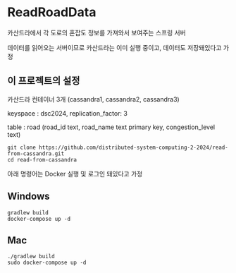 # ReadRoadData
카산드라에서 각 도로의 혼잡도 정보를 가져와서 보여주는 스프링 서버

데이터를 읽어오는 서버이므로 카산드라는 이미 실행 중이고, 데이터도 저장돼있다고 가정

## 이 프로젝트의 설정

카산드라 컨테이너 3개 (cassandra1, cassandra2, cassandra3)

keyspace : dsc2024, replication_factor: 3

table : road (road_id text, road_name text primary key, congestion_level text)

```
git clone https://github.com/distributed-system-computing-2-2024/read-from-cassandra.git
cd read-from-cassandra
```

아래 명령어는 Docker 실행 및 로그인 돼있다고 가정

## Windows

```
gradlew build
docker-compose up -d
```

## Mac

```
./gradlew build
sudo docker-compose up -d
```

